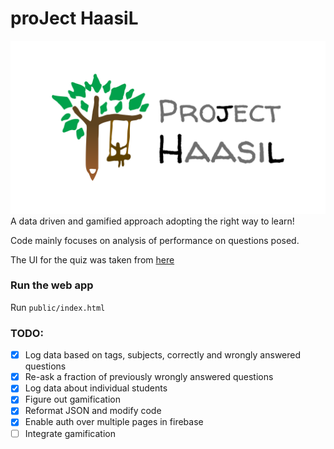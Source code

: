 # proJect HaasiL
![logo](standard_whitebg.png)
A data driven and gamified approach adopting the right way to learn!

Code mainly focuses on analysis of performance on questions posed.

The UI for the quiz was taken from [here](https://codepen.io/gcarino/pen/LDgtn)  

### Run the web app
Run `public/index.html`

### TODO: 
- [x] Log data based on tags, subjects, correctly and wrongly answered questions  
- [x] Re-ask a fraction of previously wrongly answered questions  
- [x] Log data about individual students  
- [x] Figure out gamification  
- [x] Reformat JSON and modify code  
- [x] Enable auth over multiple pages in firebase
- [ ] Integrate gamification   
